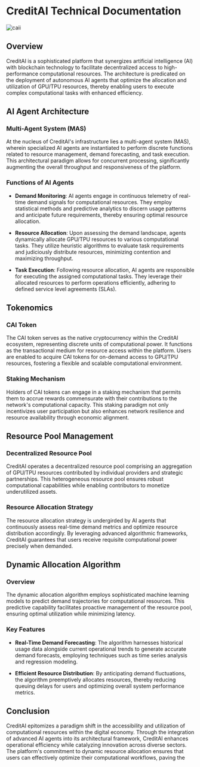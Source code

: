 # CreditAI Technical Documentation

![caii](https://github.com/user-attachments/assets/ae417491-e902-4af7-a8bf-0c20a7756b9a)

## Overview
CreditAI is a sophisticated platform that synergizes artificial intelligence (AI) with blockchain technology to facilitate decentralized access to high-performance computational resources. The architecture is predicated on the deployment of autonomous AI agents that optimize the allocation and utilization of GPU/TPU resources, thereby enabling users to execute complex computational tasks with enhanced efficiency.

## AI Agent Architecture

### Multi-Agent System (MAS)
At the nucleus of CreditAI's infrastructure lies a multi-agent system (MAS), wherein specialized AI agents are instantiated to perform discrete functions related to resource management, demand forecasting, and task execution. This architectural paradigm allows for concurrent processing, significantly augmenting the overall throughput and responsiveness of the platform.

### Functions of AI Agents
- **Demand Monitoring**: AI agents engage in continuous telemetry of real-time demand signals for computational resources. They employ statistical methods and predictive analytics to discern usage patterns and anticipate future requirements, thereby ensuring optimal resource allocation.

- **Resource Allocation**: Upon assessing the demand landscape, agents dynamically allocate GPU/TPU resources to various computational tasks. They utilize heuristic algorithms to evaluate task requirements and judiciously distribute resources, minimizing contention and maximizing throughput.

- **Task Execution**: Following resource allocation, AI agents are responsible for executing the assigned computational tasks. They leverage their allocated resources to perform operations efficiently, adhering to defined service level agreements (SLAs).

## Tokenomics

### CAI Token
The CAI token serves as the native cryptocurrency within the CreditAI ecosystem, representing discrete units of computational power. It functions as the transactional medium for resource access within the platform. Users are enabled to acquire CAI tokens for on-demand access to GPU/TPU resources, fostering a flexible and scalable computational environment.

### Staking Mechanism
Holders of CAI tokens can engage in a staking mechanism that permits them to accrue rewards commensurate with their contributions to the network's computational capacity. This staking paradigm not only incentivizes user participation but also enhances network resilience and resource availability through economic alignment.

## Resource Pool Management

### Decentralized Resource Pool
CreditAI operates a decentralized resource pool comprising an aggregation of GPU/TPU resources contributed by individual providers and strategic partnerships. This heterogeneous resource pool ensures robust computational capabilities while enabling contributors to monetize underutilized assets.

### Resource Allocation Strategy
The resource allocation strategy is undergirded by AI agents that continuously assess real-time demand metrics and optimize resource distribution accordingly. By leveraging advanced algorithmic frameworks, CreditAI guarantees that users receive requisite computational power precisely when demanded.

## Dynamic Allocation Algorithm

### Overview
The dynamic allocation algorithm employs sophisticated machine learning models to predict demand trajectories for computational resources. This predictive capability facilitates proactive management of the resource pool, ensuring optimal utilization while minimizing latency.

### Key Features
- **Real-Time Demand Forecasting**: The algorithm harnesses historical usage data alongside current operational trends to generate accurate demand forecasts, employing techniques such as time series analysis and regression modeling.

- **Efficient Resource Distribution**: By anticipating demand fluctuations, the algorithm preemptively allocates resources, thereby reducing queuing delays for users and optimizing overall system performance metrics.

## Conclusion
CreditAI epitomizes a paradigm shift in the accessibility and utilization of computational resources within the digital economy. Through the integration of advanced AI agents into its architectural framework, CreditAI enhances operational efficiency while catalyzing innovation across diverse sectors. The platform's commitment to dynamic resource allocation ensures that users can effectively optimize their computational workflows, paving the
